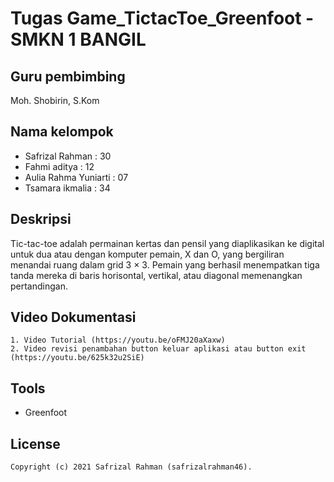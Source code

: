 # Tugas Game_TictacToe_Greenfoot - SMKN 1 BANGIL

## Guru pembimbing 
  Moh. Shobirin, S.Kom

## Nama kelompok
  * Safrizal Rahman : 30 
  * Fahmi aditya : 12 
  * Aulia Rahma Yuniarti : 07
  * Tsamara ikmalia : 34

        
## Deskripsi 
   Tic-tac-toe adalah permainan kertas dan pensil yang diaplikasikan ke digital untuk dua atau dengan komputer pemain, X dan O, yang bergiliran menandai ruang dalam grid    3 × 3. Pemain yang berhasil menempatkan tiga tanda mereka di baris horisontal, vertikal, atau diagonal memenangkan pertandingan. 


## Video Dokumentasi
    1. Video Tutorial (https://youtu.be/oFMJ20aXaxw) 
    2. Video revisi penambahan button keluar aplikasi atau button exit (https://youtu.be/625k32u2SiE)

## Tools 
* Greenfoot


  
License
-------
    Copyright (c) 2021 Safrizal Rahman (safrizalrahman46).
